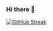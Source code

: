 ### Hi there 👋

[![GitHub Streak](https://github-readme-streak-stats.herokuapp.com?user=schiban&theme=javascript&hide_border=true&border_radius=0&date_format=j%20M%5B%20Y%5D&card_width=500&background=00000019&ring=39D353&fire=39D353&dates=39D353&currStreakLabel=39D353&sideLabels=39D353&currStreakNum=39D353&sideNums=39D353&stroke=EB545400&hide_longest_streak=true)](https://git.io/streak-stats)


<!--
**schiban/schiban** is a ✨ _special_ ✨ repository because its `README.md` (this file) appears on your GitHub profile.

Here are some ideas to get you started:

- 🔭 I’m currently working on ...
- 🌱 I’m currently learning ...
- 👯 I’m looking to collaborate on ...
- 🤔 I’m looking for help with ...
- 💬 Ask me about ...
- 📫 How to reach me: ...
- 😄 Pronouns: ...
- ⚡ Fun fact: ...
-->
